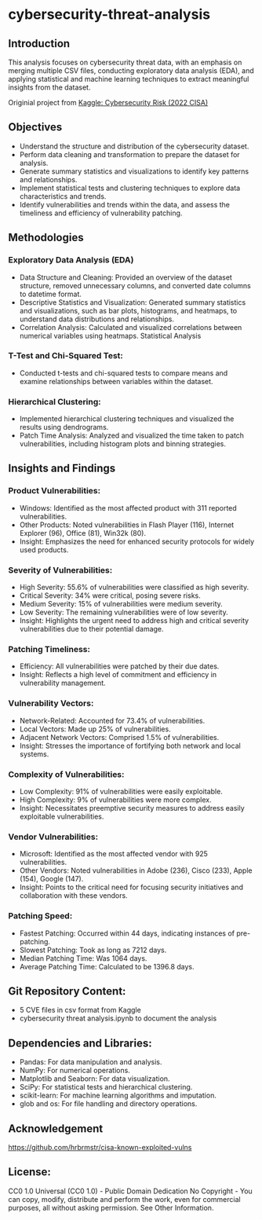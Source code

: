 # cybersecurity-threat-analysis

## Introduction
This analysis focuses on cybersecurity threat data, with an emphasis on merging multiple CSV files, conducting exploratory data analysis (EDA), and applying statistical and machine learning techniques to extract meaningful insights from the dataset. 

Originial project from [Kaggle: Cybersecurity Risk (2022 CISA)](https://www.kaggle.com/datasets/thedevastator/exploring-cybersecurity-risk-via-2022-cisa-vulne/data)

## Objectives
- Understand the structure and distribution of the cybersecurity dataset.
- Perform data cleaning and transformation to prepare the dataset for analysis.
- Generate summary statistics and visualizations to identify key patterns and relationships.
- Implement statistical tests and clustering techniques to explore data characteristics and trends.
- Identify vulnerabilities and trends within the data, and assess the timeliness and efficiency of vulnerability patching.

## Methodologies

### Exploratory Data Analysis (EDA)
- Data Structure and Cleaning: Provided an overview of the dataset structure, removed unnecessary columns, and converted date columns to datetime format.
- Descriptive Statistics and Visualization: Generated summary statistics and visualizations, such as bar plots, histograms, and heatmaps, to understand data distributions and relationships.
- Correlation Analysis: Calculated and visualized correlations between numerical variables using heatmaps.
Statistical Analysis

### T-Test and Chi-Squared Test: 
- Conducted t-tests and chi-squared tests to compare means and examine relationships between variables within the dataset.

### Hierarchical Clustering: 
- Implemented hierarchical clustering techniques and visualized the results using dendrograms.
- Patch Time Analysis: Analyzed and visualized the time taken to patch vulnerabilities, including histogram plots and binning strategies.

## Insights and Findings
### Product Vulnerabilities:
- Windows: Identified as the most affected product with 311 reported vulnerabilities.
- Other Products: Noted vulnerabilities in Flash Player (116), Internet Explorer (96), Office (81), Win32k (80).
- Insight: Emphasizes the need for enhanced security protocols for widely used products.
### Severity of Vulnerabilities:
- High Severity: 55.6% of vulnerabilities were classified as high severity.
- Critical Severity: 34% were critical, posing severe risks.
- Medium Severity: 15% of vulnerabilities were medium severity.
- Low Severity: The remaining vulnerabilities were of low severity.
- Insight: Highlights the urgent need to address high and critical severity vulnerabilities due to their potential damage.
### Patching Timeliness:
- Efficiency: All vulnerabilities were patched by their due dates.
- Insight: Reflects a high level of commitment and efficiency in vulnerability management.
### Vulnerability Vectors:
- Network-Related: Accounted for 73.4% of vulnerabilities.
- Local Vectors: Made up 25% of vulnerabilities.
- Adjacent Network Vectors: Comprised 1.5% of vulnerabilities.
- Insight: Stresses the importance of fortifying both network and local systems.
### Complexity of Vulnerabilities:
- Low Complexity: 91% of vulnerabilities were easily exploitable.
- High Complexity: 9% of vulnerabilities were more complex.
- Insight: Necessitates preemptive security measures to address easily exploitable vulnerabilities.
### Vendor Vulnerabilities:
- Microsoft: Identified as the most affected vendor with 925 vulnerabilities.
- Other Vendors: Noted vulnerabilities in Adobe (236), Cisco (233), Apple (154), Google (147).
- Insight: Points to the critical need for focusing security initiatives and collaboration with these vendors.
### Patching Speed:
- Fastest Patching: Occurred within 44 days, indicating instances of pre-patching.
- Slowest Patching: Took as long as 7212 days.
- Median Patching Time: Was 1064 days.
- Average Patching Time: Calculated to be 1396.8 days.
## Git Repository Content:
- 5 CVE files in csv format from Kaggle
- cybersecurity threat analysis.ipynb to document the analysis

## Dependencies and Libraries:

- Pandas: For data manipulation and analysis.
- NumPy: For numerical operations.
- Matplotlib and Seaborn: For data visualization.
- SciPy: For statistical tests and hierarchical clustering.
- scikit-learn: For machine learning algorithms and imputation.
- glob and os: For file handling and directory operations.

## Acknowledgement

https://github.com/hrbrmstr/cisa-known-exploited-vulns


## License: 

CC0 1.0 Universal (CC0 1.0) - Public Domain Dedication
No Copyright - You can copy, modify, distribute and perform the work, even for commercial purposes, all without asking permission. See Other Information.
